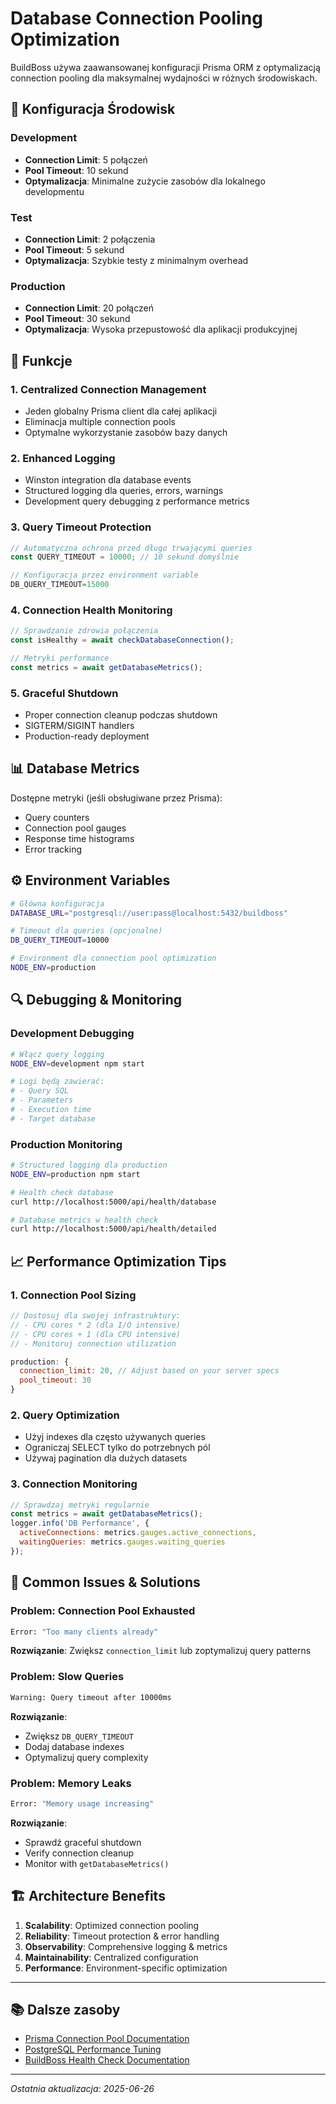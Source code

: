 # Database Connection Pooling Optimization

BuildBoss używa zaawansowanej konfiguracji Prisma ORM z optymalizacją connection pooling dla maksymalnej wydajności w różnych środowiskach.

## 🔧 Konfiguracja Środowisk

### Development
- **Connection Limit**: 5 połączeń
- **Pool Timeout**: 10 sekund
- **Optymalizacja**: Minimalne zużycie zasobów dla lokalnego developmentu

### Test
- **Connection Limit**: 2 połączenia
- **Pool Timeout**: 5 sekund
- **Optymalizacja**: Szybkie testy z minimalnym overhead

### Production
- **Connection Limit**: 20 połączeń
- **Pool Timeout**: 30 sekund
- **Optymalizacja**: Wysoka przepustowość dla aplikacji produkcyjnej

## 🚀 Funkcje

### 1. Centralized Connection Management
- Jeden globalny Prisma client dla całej aplikacji
- Eliminacja multiple connection pools
- Optymalne wykorzystanie zasobów bazy danych

### 2. Enhanced Logging
- Winston integration dla database events
- Structured logging dla queries, errors, warnings
- Development query debugging z performance metrics

### 3. Query Timeout Protection
```javascript
// Automatyczna ochrona przed długo trwającymi queries
const QUERY_TIMEOUT = 10000; // 10 sekund domyślnie

// Konfiguracja przez environment variable
DB_QUERY_TIMEOUT=15000
```

### 4. Connection Health Monitoring
```javascript
// Sprawdzanie zdrowia połączenia
const isHealthy = await checkDatabaseConnection();

// Metryki performance
const metrics = await getDatabaseMetrics();
```

### 5. Graceful Shutdown
- Proper connection cleanup podczas shutdown
- SIGTERM/SIGINT handlers
- Production-ready deployment

## 📊 Database Metrics

Dostępne metryki (jeśli obsługiwane przez Prisma):
- Query counters
- Connection pool gauges  
- Response time histograms
- Error tracking

## ⚙️ Environment Variables

```bash
# Główna konfiguracja
DATABASE_URL="postgresql://user:pass@localhost:5432/buildboss"

# Timeout dla queries (opcjonalne)
DB_QUERY_TIMEOUT=10000

# Environment dla connection pool optimization
NODE_ENV=production
```

## 🔍 Debugging & Monitoring

### Development Debugging
```bash
# Włącz query logging
NODE_ENV=development npm start

# Logi będą zawierać:
# - Query SQL
# - Parameters
# - Execution time
# - Target database
```

### Production Monitoring
```bash
# Structured logging dla production
NODE_ENV=production npm start

# Health check database
curl http://localhost:5000/api/health/database

# Database metrics w health check
curl http://localhost:5000/api/health/detailed
```

## 📈 Performance Optimization Tips

### 1. Connection Pool Sizing
```javascript
// Dostosuj dla swojej infrastruktury:
// - CPU cores * 2 (dla I/O intensive)
// - CPU cores + 1 (dla CPU intensive)
// - Monitoruj connection utilization

production: {
  connection_limit: 20, // Adjust based on your server specs
  pool_timeout: 30
}
```

### 2. Query Optimization
- Użyj indexes dla często używanych queries
- Ograniczaj SELECT tylko do potrzebnych pól
- Używaj pagination dla dużych datasets

### 3. Connection Monitoring
```javascript
// Sprawdzaj metryki regularnie
const metrics = await getDatabaseMetrics();
logger.info('DB Performance', {
  activeConnections: metrics.gauges.active_connections,
  waitingQueries: metrics.gauges.waiting_queries
});
```

## 🚨 Common Issues & Solutions

### Problem: Connection Pool Exhausted
```bash
Error: "Too many clients already"
```
**Rozwiązanie**: Zwiększ `connection_limit` lub zoptymalizuj query patterns

### Problem: Slow Queries
```bash
Warning: Query timeout after 10000ms
```
**Rozwiązanie**: 
- Zwiększ `DB_QUERY_TIMEOUT`
- Dodaj database indexes
- Optymalizuj query complexity

### Problem: Memory Leaks
```bash
Error: "Memory usage increasing"
```
**Rozwiązanie**:
- Sprawdź graceful shutdown
- Verify connection cleanup
- Monitor with `getDatabaseMetrics()`

## 🏗️ Architecture Benefits

1. **Scalability**: Optimized connection pooling
2. **Reliability**: Timeout protection & error handling
3. **Observability**: Comprehensive logging & metrics
4. **Maintainability**: Centralized configuration
5. **Performance**: Environment-specific optimization

---

## 📚 Dalsze zasoby

- [Prisma Connection Pool Documentation](https://www.prisma.io/docs/concepts/components/prisma-client/connection-pool)
- [PostgreSQL Performance Tuning](https://wiki.postgresql.org/wiki/Performance_Optimization)
- [BuildBoss Health Check Documentation](./HEALTH_CHECKS.md)

---

*Ostatnia aktualizacja: 2025-06-26* 